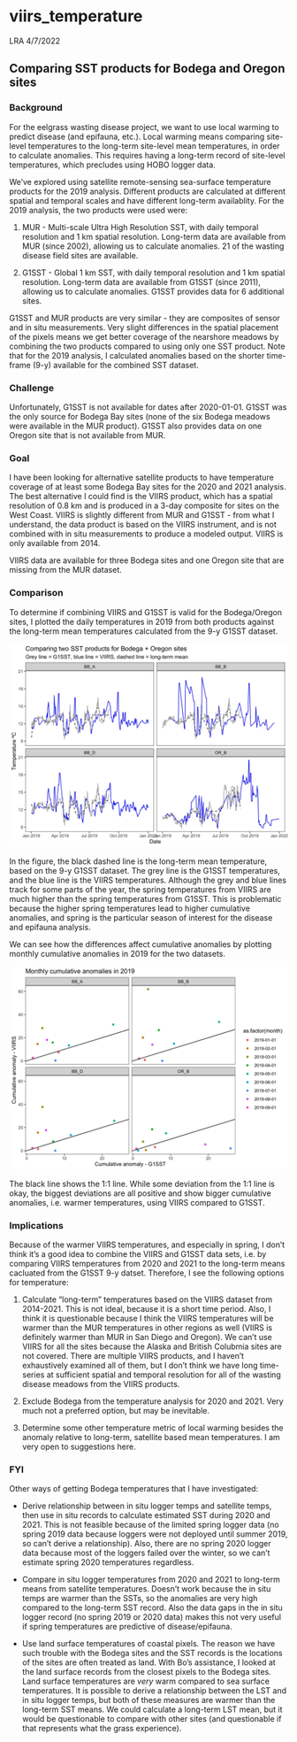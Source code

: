 viirs\_temperature
================
LRA
4/7/2022

## Comparing SST products for Bodega and Oregon sites

### Background

For the eelgrass wasting disease project, we want to use local warming
to predict disease (and epifauna, etc.). Local warming means comparing
site-level temperatures to the long-term site-level mean temperatures,
in order to calculate anomalies. This requires having a long-term record
of site-level temperatures, which precludes using HOBO logger data.

We’ve explored using satellite remote-sensing sea-surface temperature
products for the 2019 analysis. Different products are calculated at
different spatial and temporal scales and have different long-term
availablity. For the 2019 analysis, the two products were used were:

1.  MUR - Multi-scale Ultra High Resolution SST, with daily temporal
    resolution and 1 km spatial resolution. Long-term data are available
    from MUR (since 2002), allowing us to calculate anomalies. 21 of the
    wasting disease field sites are available.

2.  G1SST - Global 1 km SST, with daily temporal resolution and 1 km
    spatial resolution. Long-term data are available from G1SST (since
    2011), allowing us to calculate anomalies. G1SST provides data for 6
    additional sites.

G1SST and MUR products are very similar - they are composites of sensor
and in situ measurements. Very slight differences in the spatial
placement of the pixels means we get better coverage of the nearshore
meadows by combining the two products compared to using only one SST
product. Note that for the 2019 analysis, I calculated anomalies based
on the shorter time-frame (9-y) available for the combined SST dataset.

### Challenge

Unfortunately, G1SST is not available for dates after 2020-01-01. G1SST
was the only source for Bodega Bay sites (none of the six Bodega meadows
were available in the MUR product). G1SST also provides data on one
Oregon site that is not available from MUR.

### Goal

I have been looking for alternative satellite products to have
temperature coverage of at least some Bodega Bay sites for the 2020 and
2021 analysis. The best alternative I could find is the VIIRS product,
which has a spatial resolution of 0.8 km and is produced in a 3-day
composite for sites on the West Coast. VIIRS is slightly different from
MUR and G1SST - from what I understand, the data product is based on the
VIIRS instrument, and is not combined with in situ measurements to
produce a modeled output. VIIRS is only available from 2014.

VIIRS data are available for three Bodega sites and one Oregon site that
are missing from the MUR dataset.

### Comparison

To determine if combining VIIRS and G1SST is valid for the Bodega/Oregon
sites, I plotted the daily temperatures in 2019 from both products
against the long-term mean temperatures calculated from the 9-y G1SST
dataset.

![Fig1-VIIRS and G1SST 2019 data](output/Compare_VIIRS_G1SST.jpg)

In the figure, the black dashed line is the long-term mean temperature,
based on the 9-y G1SST dataset. The grey line is the G1SST temperatures,
and the blue line is the VIIRS temperatures. Although the grey and blue
lines track for some parts of the year, the spring temperatures from
VIIRS are much higher than the spring temperatures from G1SST. This is
problematic because the higher spring temperatures lead to higher
cumulative anomalies, and spring is the particular season of interest
for the disease and epifauna analysis.

We can see how the differences affect cumulative anomalies by plotting
monthly cumulative anomalies in 2019 for the two datasets.

![Fig2-monthly anomalies](output/Monthly_anomalies_2019.jpg)

The black line shows the 1:1 line. While some deviation from the 1:1
line is okay, the biggest deviations are all positive and show bigger
cumulative anomalies, i.e. warmer temperatures, using VIIRS compared to
G1SST.

### Implications

Because of the warmer VIIRS temperatures, and especially in spring, I
don’t think it’s a good idea to combine the VIIRS and G1SST data sets,
i.e. by comparing VIIRS temperatures from 2020 and 2021 to the long-term
means cacluated from the G1SST 9-y datset. Therefore, I see the
following options for temperature:

1.  Calculate “long-term” temperatures based on the VIIRS dataset from
    2014-2021. This is not ideal, because it is a short time period.
    Also, I think it is questionable because I think the VIIRS
    temperatures will be warmer than the MUR temperatures in other
    regions as well (VIIRS is definitely warmer than MUR in San Diego
    and Oregon). We can’t use VIIRS for all the sites because the Alaska
    and British Colubmia sites are not covered. There are multiple VIIRS
    products, and I haven’t exhaustively examined all of them, but I
    don’t think we have long time-series at sufficient spatial and
    temporal resolution for all of the wasting disease meadows from the
    VIIRS products.

2.  Exclude Bodega from the temperature analysis for 2020 and 2021. Very
    much not a preferred option, but may be inevitable.

3.  Determine some other temperature metric of local warming besides the
    anomaly relative to long-term, satellite based mean temperatures. I
    am very open to suggestions here.

### FYI

Other ways of getting Bodega temperatures that I have investigated:

-   Derive relationship between in situ logger temps and satellite
    temps, then use in situ records to calculate estimated SST during
    2020 and 2021. This is not feasible because of the limited spring
    logger data (no spring 2019 data because loggers were not deployed
    until summer 2019, so can’t derive a relationship). Also, there are
    no spring 2020 logger data because most of the loggers failed over
    the winter, so we can’t estimate spring 2020 temperatures
    regardless.

-   Compare in situ logger temperatures from 2020 and 2021 to long-term
    means from satellite temperatures. Doesn’t work because the in situ
    temps are warmer than the SSTs, so the anomalies are very high
    compared to the long-term SST record. Also the data gaps in the in
    situ logger record (no spring 2019 or 2020 data) makes this not very
    useful if spring temperatures are predictive of disease/epifauna.

-   Use land surface temperatures of coastal pixels. The reason we have
    such trouble with the Bodega sites and the SST records is the
    locations of the sites are often treated as land. With Bo’s
    assistance, I looked at the land surface records from the closest
    pixels to the Bodega sites. Land surface temperatures are *very*
    warm compared to sea surface temperatures. It is possible to derive
    a relationship between the LST and in situ logger temps, but both of
    these measures are warmer than the long-term SST means. We could
    calculate a long-term LST mean, but it would be questionable to
    compare with other sites (and questionable if that represents what
    the grass experience).
